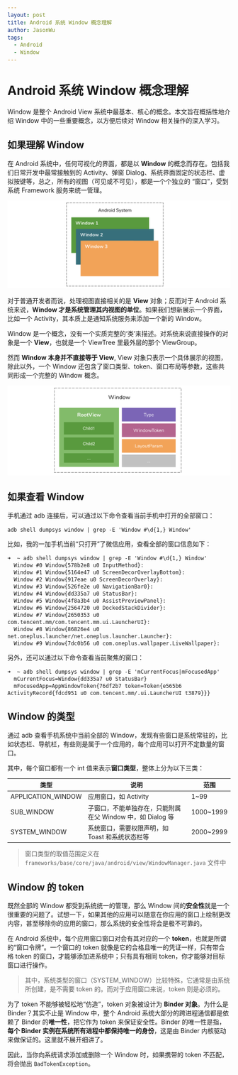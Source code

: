 ```yaml
---
layout: post
title: Android 系统 Window 概念理解
author: JasonWu
tags:
  - Android
  - Window
---
```


# Android 系统 Window 概念理解
Window 是整个 Android View 系统中最基本、核心的概念。本文旨在概括性地介绍 Window 中的一些重要概念，以方便后续对 Window 相关操作的深入学习。

## 如果理解 Window
在 Android 系统中，任何可视化的界面，都是以 **Window** 的概念而存在。包括我们日常开发中最常接触到的 Activity、弹窗 Dialog、系统界面固定的状态栏、虚拟按键等，总之，所有的视图（可见或不可见），都是一个个独立的 “窗口”，受到系统 Framework 服务来统一管理。

![](/img/posts/post-windows.png)


对于普通开发者而说，处理视图直接相关的是 **View** 对象；反而对于 Android 系统来说，**Window 才是系统管理其内视图的单位**。如果我们想新展示一个界面，比如一个 Activity，其本质上是通知系统服务来添加一个新的 Window。

Window 是一个概念，没有一个实质完整的‘类’来描述。对系统来说直接操作的对象是一个 **View**，也就是一个 ViewTree 里最外层的那个 ViewGroup。

然而 **Window 本身并不直接等于 View**, View 对象只表示一个具体展示的视图，除此以外，一个 Window 还包含了窗口类型、token、窗口布局等参数，这些共同形成一个完整的 Window 概念。

![](/img/posts/post-window_element.png)


## 如果查看 Window
手机通过 adb 连接后，可以通过以下命令查看当前手机中打开的全部窗口：
```shell
adb shell dumpsys window | grep -E 'Window #\d{1,} Window'
```

比如，我的一加手机当前“只打开”了微信应用，查看全部的窗口信息如下：
```
➜  ~ adb shell dumpsys window | grep -E 'Window #\d{1,} Window'
  Window #0 Window{578b2e8 u0 InputMethod}:
  Window #1 Window{5164e47 u0 ScreenDecorOverlayBottom}:
  Window #2 Window{917eae u0 ScreenDecorOverlay}:
  Window #3 Window{526fe2e u0 NavigationBar0}:
  Window #4 Window{dd335a7 u0 StatusBar}:
  Window #5 Window{4f8a3b4 u0 AssistPreviewPanel}:
  Window #6 Window{2564720 u0 DockedStackDivider}:
  Window #7 Window{2650353 u0 com.tencent.mm/com.tencent.mm.ui.LauncherUI}:
  Window #8 Window{86826e4 u0 net.oneplus.launcher/net.oneplus.launcher.Launcher}:
  Window #9 Window{7dc0b56 u0 com.oneplus.wallpaper.LiveWallpaper}:
```

另外，还可以通过以下命令查看当前聚焦的窗口：
```
➜  ~ adb shell dumpsys window | grep -E 'mCurrentFocus|mFocusedApp'
  mCurrentFocus=Window{dd335a7 u0 StatusBar}
  mFocusedApp=AppWindowToken{76df2b7 token=Token{e565b6 ActivityRecord{fdcd951 u0 com.tencent.mm/.ui.LauncherUI t3879}}}
```

## Window 的类型
通过 adb 查看手机系统中当前全部的 Window，发现有些窗口是系统常驻的，比如状态栏、导航栏，有些则是属于一个应用的，每个应用可以打开不定数量的窗口。

其中，每个窗口都有一个 int 值来表示**窗口类型**，整体上分为以下三类：

| 类型 | 说明 | 范围
|--|--|--
| APPLICATION_WINDOW | 应用窗口，如 Activity | 1~99
| SUB_WINDOW | 子窗口，不能单独存在，只能附属在父 Window 中，如 Dialog 等 | 1000~1999
| SYSTEM_WINDOW | 系统窗口，需要权限声明，如 Toast 和系统状态栏等 | 2000~2999

> 窗口类型的取值范围定义在 `frameworks/base/core/java/android/view/WindowManager.java` 文件中

## Window 的 token
既然全部的 Window 都受到系统统一的管理，那么 Window 间的**安全性**就是一个很重要的问题了。试想一下，如果其他的应用可以随意在你应用的窗口上绘制更改内容，甚至移除你的应用的窗口，那么系统的安全性将会是极不可靠的。

在 Android 系统中，每个应用窗口窗口对会有其对应的一个 **token**，也就是所谓的“窗口令牌”。一个窗口的 token 就像是它的合格且唯一的凭证一样，只有带合格 token 的窗口，才能够添加进系统中；只有具有相同 token，你才能够对目标窗口进行操作。
> 其中，系统类型的窗口（SYSTEM_WINDOW）比较特殊，它通常是由系统所创建，是不需要 token 的。而对于应用窗口来说，token 则是必须的。

为了 token 不能够被轻松地“仿造”，token 对象被设计为 **Binder 对象**。为什么是 Binder？其实不止是 Window 中，整个 Android 系统大部分的跨进程通信都是依赖了 Binder 的**唯一性**，把它作为 token 来保证安全性。Binder 的唯一性是指，**每个 Binder 实例在系统所有进程中都保持唯一的身份**，这是由 Binder 内核驱动来做保证的。这里就不展开细讲了。

因此，当你向系统请求添加或删除一个 Window 时，如果携带的 token 不匹配，将会抛出 ``BadTokenException``。
